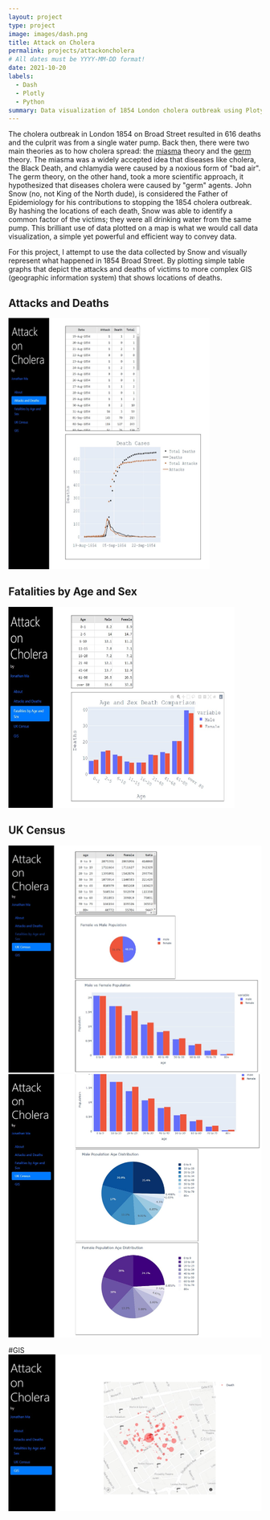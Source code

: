 ```yaml
---
layout: project
type: project
image: images/dash.png
title: Attack on Cholera
permalink: projects/attackoncholera
# All dates must be YYYY-MM-DD format!
date: 2021-10-20
labels:
  - Dash
  - Plotly
  - Python
summary: Data visualization of 1854 London cholera outbreak using Plotyl Dash.
---
```


The cholera outbreak in London 1854 on Broad Street resulted in 616 deaths and the culprit was from a single water pump. Back then, there were two main theories as to how cholera spread: the [miasma](https://en.wikipedia.org/wiki/Miasma_theory) theory and the [germ](https://en.wikipedia.org/wiki/Germ_theory_of_disease) theory. The miasma was a widely accepted idea that diseases like cholera, the Black Death, and chlamydia were caused by a noxious form of "bad air". The germ theory, on the other hand, took a more scientific approach, it hypothesized that diseases cholera were caused by "germ" agents. John Snow (no, not King of the North dude), is considered the Father of Epidemiology for his contributions to stopping the 1854 cholera outbreak. By hashing the locations of each death, Snow was able to identify a common factor of the victims; they were all drinking water from the same pump. This brilliant use of data plotted on a map is what we would call data visualization, a simple yet powerful and efficient way to convey data.

For this project, I attempt to use the data collected by Snow and visually represent what happened in 1854 Broad Street. By plotting simple table graphs that depict the attacks and deaths of victims to more complex GIS (geographic information system) that shows locations of deaths.

## Attacks and Deaths
<img src="/images/ATTACK&D.jpg" width="400" height="500">

## Fatalities by Age and Sex
<img src='/images/FATALITY.jpg' width="450" height="400">

## UK Census
<img src='/images/UK1.jpg'/>
<img src='/images/UK2.jpg'/>

#GIS
<img src='/images/GIS.jpg'/>
